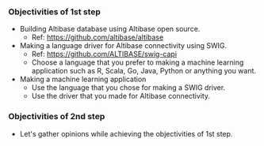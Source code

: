 ### Objectivities of 1st step
- Building Altibase database using Altibase open source.
  * Ref: https://github.com/altibase/altibase
- Making a language driver for Altibase connectivity using SWIG.
  * Ref: https://github.com/ALTIBASE/swig-capi
  * Choose a language that you prefer to making a machine learning application such as R, Scala, Go, Java, Python or anything you want.
- Making a machine learning application
  * Use the language that you chose for making a SWIG driver. 
  * Use the driver that you made for Altibase connectivity.

### Objectivities of 2nd step
- Let's gather opinions while achieving the objectivities of 1st step.
